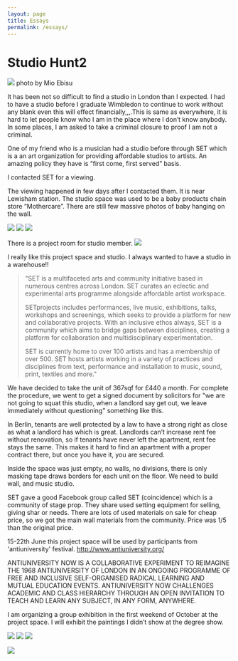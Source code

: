 ```yaml
---
layout: page
title: Essays
permalink: /essays/
---
```





Studio Hunt2
===

![](https://i.imgur.com/4zkRk2V.jpg)
photo by Mio Ebisu


It has been not so difficult to find a studio in London than I expected. I had to have a studio before I graduate Wimbledon to continue to work without any blank even this will effect financially,,,.This is same as everywhere, it is hard to let people know who I am in the place where I don’t know anybody. In some places, I am asked to take a criminal closure to proof I am not a criminal. 

One of my friend who is a musician had a studio before through SET which is a an art organization for providing affordable studios to artists. An amazing policy they have is “first come, first served” basis. 

I contacted SET for a viewing. 

The viewing happened in few days after I contacted them. It is near Lewisham station. The studio space was used to be a baby products chain store “Mothercare”. There are still few massive photos of baby hanging on the wall.

![](https://i.imgur.com/0VeOxpD.jpg)
![](https://i.imgur.com/L3AiSlG.jpg)
![](https://i.imgur.com/gC0bpzy.jpg)

There is a project room for studio member. 
![](https://i.imgur.com/ZgKzTqD.jpg)

I really like this project space and studio. I always wanted to have a studio in a warehouse!!

> "SET is a multifaceted arts and community initiative based in numerous centres across London. SET curates an eclectic and experimental arts programme alongside affordable artist workspace.
> 
> 
> 
> SETprojects includes performances, live music, exhibitions, talks, workshops and screenings, which seeks to provide a platform for new and collaborative projects. With an inclusive ethos always, SET is a community which aims to bridge gaps between disciplines, creating a platform for collaboration and multidisciplinary experimentation.
> 
> 
> 
> SET is currently home to over 100 artists and has a membership of over 500. SET hosts artists working in a variety of practices and disciplines from text, performance and installation to music, sound, print, textiles and more."


We have decided to take the unit of 367sqf for £440 a month. For complete the procedure, we went to get a signed document by solicitors for "we are not going to squat this studio, when a landlord say get out, we leave immediately without questioning" something like this. 

In Berlin, tenants are well protected by a law to have a strong right as close as what a landlord has which is great. Landlords can’t increase rent fee without renovation, so if tenants have never left the apartment, rent fee stays the same. This makes it hard to find an apartment with a proper contract there, but once you have it, you are secured. 

Inside the space was just empty, no walls, no divisions, there is only masking tape draws borders for each unit on the floor. We need to build wall, and music studio. 


SET gave a good Facebook group called SET (coincidence) which is a community of stage prop. They share used setting equipment for selling, giving shar or needs. There are lots of used materials on sale for cheap price, so we got the main wall materials from the community. Price was 1/5 than the original price. 


15-22th June this project space will be used by participants from 'antiuniversity' festival.
http://www.antiuniversity.org/

ANTIUNIVERSITY NOW IS A COLLABORATIVE EXPERIMENT TO REIMAGINE THE 1968 ANTIUNIVERSITY OF LONDON IN AN ONGOING PROGRAMME OF FREE AND INCLUSIVE SELF-ORGANISED RADICAL LEARNING AND MUTUAL EDUCATION EVENTS.
ANTIUNIVERSITY NOW CHALLENGES ACADEMIC AND CLASS HIERARCHY THROUGH AN OPEN INVITATION TO TEACH AND LEARN ANY SUBJECT, IN ANY FORM, ANYWHERE.

I am organizing a group exhibition in the first weekend of October at the project space. I will exhibit the paintings I didn’t show at the degree show. 





![](https://i.imgur.com/0VeOxpD.jpg)
![](https://i.imgur.com/L3AiSlG.jpg)
![](https://i.imgur.com/gC0bpzy.jpg)

![](https://i.imgur.com/ZgKzTqD.jpg)







